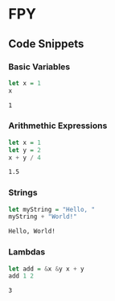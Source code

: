 # FPY

## Code Snippets

### Basic Variables
```haskell
let x = 1
x
```
```txt
1
```

### Arithmethic Expressions
```haskell
let x = 1
let y = 2
x + y / 4
```
```txt
1.5
```

### Strings
```haskell
let myString = "Hello, "
myString + "World!"
```
```txt
Hello, World!
```

### Lambdas
```haskell
let add = &x &y x + y
add 1 2
```
```txt
3
```
